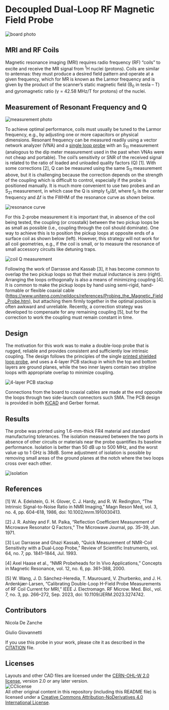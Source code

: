 # Decoupled Dual-Loop RF Magnetic Field Probe

![board photo](Images/dual_loop_probe_v0.2.jpg)

## MRI and RF Coils
Magnetic resonance imaging (MRI) requires radio frequency (RF) “coils” to excite and receive the MR signal from <sup>1</sup>H nuclei (protons). Coils are similar to antennas: they must produce a desired field pattern and operate at a given frequency, which for MR is known as the Larmor frequency and is given by the product of the scanner’s static magnetic field (B<sub>0</sub> in tesla – T) and gyromagnetic ratio (γ = 42.58 MHz/T for protons) of the nuclei.

## Measurement of Resonant Frequency and Q

![measurement photo](Images/measurement_example.jpg)

To achieve optimal performance, coils must usually be tuned to the Larmor frequency, e.g., by adjusting one or more capacitors or physical dimensions. Resonant frequency can be measured readily using a vector network analyzer (VNA) and a [single loop probe](https://github.com/dezanche/H-field_RF_probe/) with an S<sub>11</sub> measurement (analogous to the dip meter measurement used in the past when VNAs were not cheap and portable). 
The coil’s sensitivity or SNR of the received signal is related to the ratio of loaded and unloaded quality factors (Q) [1]. With some corrections [2], Q can be measured using the same S<sub>11</sub> measurement above, but it is challenging because the correction depends on the strength of the coupling which is difficult to control, especially if the probe is positioned manually. It is much more convenient to use two probes and an S<sub>21</sub> measurement, in which case the Q is simply f<sub>0</sub>/∆f, where f<sub>0</sub> is the center frequency and ∆f is the FWHM of the resonance curve as shown below.

![resonance curve](Images/coil_Q_curve.svg)

For this 2-probe measurement it is important that, in absence of the coil being tested, the coupling (or crosstalk) between the two pickup loops be as small as possible (i.e., coupling through the coil should dominate). One way to achieve this is to position the pickup loops at opposite ends of a surface coil as shown below (left). However, this strategy will not work for all coil geometries, e.g., if the coil is small, or to measure the resonance of small accessory circuits like detuning traps.

![coil Q measurement](Images/coil_Q_measurement.svg)

Following the work of Darrasse and Kassab [3], it has become common to overlap the two pickup loops so that their mutual inductance is zero (right). Arranging the loops orthogonally is also a means of minimizing coupling [4]. It is common to make the pickup loops by hand using semi-rigid, hand-formable or flexible coaxial cable (https://www.uniteng.com/neildocs/references/Probing_the_Magnetic_Field_Probe.htm), but attaching them firmly together in the optimal position is often awkward and unreliable. Recently, a correction strategy was developed to compensate for any remaining coupling [5], but for the correction to work the coupling must remain constant in time.

## Design
The motivation for this work was to make a double-loop probe that is rugged, reliable and provides consistent and sufficiently low intrinsic coupling. The design follows the principles of the single [printed shielded loop probe](https://github.com/dezanche/H-field_RF_probe/), and uses a 4-layer PCB stackup in which the top and bottom layers are ground planes, while the two inner layers contain two stripline loops with appropriate overlap to minimize coupling.

![4-layer PCB stackup](Images/KiCAD_layout.png)

Connections from the board to coaxial cables are made at the end opposite the loops through two side-launch connectors such SMA. The PCB design is provided in both [KiCAD](https://www.kicad.org/) and Gerber format.

## Results
The probe was printed using 1.6-mm-thick FR4 material and standard manufacturing tolerances.
The isolation measured between the two ports in absence of other circuits or materials near the probe quantifies its baseline performance. Isolation is better than 50 dB up to 500 MHz, and the worst value up to 1 GHz is 38dB. Some adjustment of isolation is possible by removing small areas of the ground planes at the notch where the two loops cross over each other.

![isolation](Images/S21_V3.png)

## References
[1]	W. A. Edelstein, G. H. Glover, C. J. Hardy, and R. W. Redington, “The Intrinsic Signal-to-Noise Ratio in NMR Imaging,” Magn Reson Med, vol. 3, no. 4, pp. 604–618, 1986, doi: 10.1002/mrm.1910030413.

[2]	J. R. Ashley and F. M. Palka, “Reflection Coefficient Measurement of Microwave Resonator Q Factors,” The Microwave Journal, pp. 35–39, Jun. 1971.

[3]	Luc Darrasse and Ghazi Kassab, “Quick Measurement of NMR-Coil Sensitivity with a Dual-Loop Probe,” Review of Scientific Instruments, vol. 64, no. 7, pp. 1841–1844, Jul. 1993.

[4]	Axel Haase et al., “NMR Probeheads for In Vivo Applications,” Concepts in Magnetic Resonance, vol. 12, no. 6, pp. 361–388, 2000.

[5]	W. Wang, J. D. Sánchez-Heredia, T. Maurouard, V. Zhurbenko, and J. H. Ardenkjær-Larsen, “Calibrating Double-Loop H-Field Probe Measurements of RF Coil Current for MRI,” IEEE J. Electromagn. RF Microw. Med. Biol., vol. 7, no. 3, pp. 266–272, Sep. 2023, doi: 10.1109/JERM.2023.3274742.

## Contributors
Nicola De Zanche

Giulio Giovannetti

If you use this probe in your work, please cite it as described in the [CITATION](CITATION.cff) file.

## Licenses
Layouts and other CAD files are licensed under the [CERN-OHL-W 2.0 license](https://cern-ohl.web.cern.ch/), version 2.0 or any later version.\
![CClicense](https://i.creativecommons.org/l/by-nd/4.0/88x31.png)\
All other original content in this repository (including this README file) is licensed under a [Creative Commons Attribution-NoDerivatives 4.0 International License](https://creativecommons.org/licenses/by-nd/4.0/).
